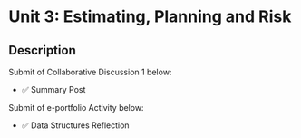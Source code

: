 # Unit 3: Estimating, Planning and Risk

## Description

Submit of Collaborative Discussion 1 below:
- ✅ Summary Post

Submit of e-portfolio Activity below:
- ✅ Data Structures Reflection
